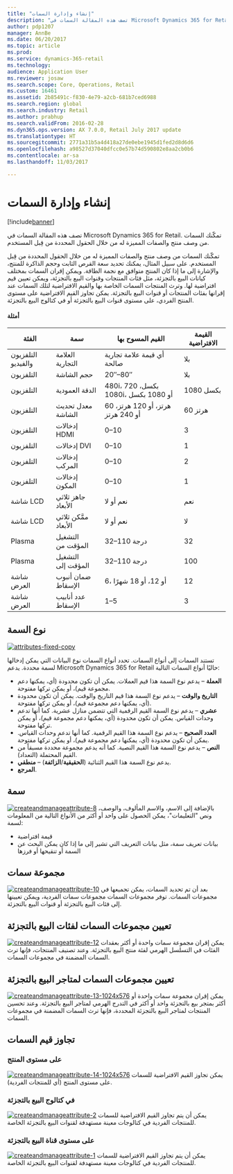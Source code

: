 ```yaml
---
title: "إنشاء وإدارة السمات"
description: "تصف هذه المقالة السمات في Microsoft Dynamics 365 for Retail. تمكّنك السمات من وصف منتج والصفات المميزة له من خلال الحقول المحددة من قِبل المستخدم."
author: pdp1207
manager: AnnBe
ms.date: 06/20/2017
ms.topic: article
ms.prod: 
ms.service: dynamics-365-retail
ms.technology: 
audience: Application User
ms.reviewer: josaw
ms.search.scope: Core, Operations, Retail
ms.custom: 16461
ms.assetid: 2b85491c-f830-4e79-a2cb-681b7ced6988
ms.search.region: global
ms.search.industry: Retail
ms.author: prabhup
ms.search.validFrom: 2016-02-28
ms.dyn365.ops.version: AX 7.0.0, Retail July 2017 update
ms.translationtype: HT
ms.sourcegitcommit: 2771a31b5a4d418a27de0ebe1945d1fed2d8d6d6
ms.openlocfilehash: a98527d37040dfcc0e57b74d590802e8aa2cb0b6
ms.contentlocale: ar-sa
ms.lasthandoff: 11/03/2017

---
```


# <a name="create-and-manage-attributes"></a>إنشاء وإدارة السمات

[!include[banner](includes/banner.md)]


تصف هذه المقالة السمات في Microsoft Dynamics 365 for Retail. تمكّنك السمات من وصف منتج والصفات المميزة له من خلال الحقول المحددة من قِبل المستخدم.

تمكّنك السمات من وصف منتج والصفات المميزة له من خلال الحقول المحددة من قِبل المستخدم. على سبيل المثال، يمكنك تحديد سعة القرص الثابت وحجم الذاكرة للمنتج، والإشارة إلى ما إذا كان المنتج متوافق مع نجمة الطاقة. ويمكن إقران السمات بمختلف كيانات البيع بالتجزئة، مثل فئات المنتجات وقنوات البيع بالتجزئة، ويمكن تعيين قيم افتراضية لها. وترث المنتجات السمات الخاصة بها والقيم الافتراضية لتلك السمات عند إقرانها بفئات المنتجات أو قنوات البيع بالتجزئة. يمكن تجاوز القيم الافتراضية على مستوى المنتج الفردي، على مستوى قنوات البيع بالتجزئة أو في كتالوج البيع بالتجزئة.

#### <a name="examples"></a>أمثلة

| ‏‏الفئة   | سمة                | القيم المسوح بها          | القيمة الافتراضية |
|------------|--------------------------|-----------------------------|---------------|
| التلفزيون والفيديو | العلامة التجارية                    | أي قيمة علامة تجارية صالحة       | بلا          |
| التلفزيون         | حجم الشاشة              | 20″–80″                     | بلا          |
| التلفزيون         | الدقة العمودية      | 480i، 720 بكسل، 1080i، أو 1080 بكسل | 1080 بكسل         |
| التلفزيون         | معدل تحديث الشاشة      | 60 هرتز، أو 120 هرتز، أو 240 هرتز       | 60 هرتز          |
| التلفزيون         | إدخالات HDMI              | 0–10                        | 3             |
| التلفزيون         | إدخالات DVI               | 0–10                        | 1             |
| التلفزيون         | إدخالات المركب         | 0–10                        | 2             |
| التلفزيون         | إدخالات المكون         | 0–10                        | 1             |
| شاشة LCD        | جاهز ثلاثي الأبعاد                 | نعم أو لا                   | نعم           |
| شاشة LCD        | ممَّكن ثلاثي الأبعاد               | نعم أو لا                   | لا            |
| Plasma     | التشغيل المؤقت من      | 32–110 درجة              | 32            |
| Plasma     | التشغيل المؤقت إلى        | 32–110 درجة              | 100           |
| شاشة العرض | ضمان أنبوب الإسقاط | 6، أو 12، أو 18 شهرًا         | 12            |
| شاشة العرض | عدد أنابيب الإسقاط    | 1–5                         | 3             |


## <a name="attribute-type"></a>نوع السمة
  [![attributes-fixed-copy](./media/attributes-fixed-copy.png)](./media/attributes-fixed-copy.png) 
  
تستند السمات إلى أنواع السمات. تحدد أنواع السمات نوع البيانات التي يمكن إدخالها لسمة محددة. يدعم Microsoft Dynamics 365 for Retail حاليًا أنواع السمات التالية:

-   **العملة** – يدعم نوع السمة هذا قيم العملات. يمكن أن تكون محدودة (أي، يمكنها دعم مجموعة قيم)، أو يمكن تركها مفتوحة.
-   **التاريخ والوقت** – يدعم نوع السمة هذا قيم التاريخ والوقت. يمكن أن تكون محدودة (أي، يمكنها دعم مجموعة قيم)، أو يمكن تركها مفتوحة.
-   **عشري** – يدعم نوع السمة القيم الرقمية التي تتضمن منازل عشرية. كما أنها تدعم وحدات القياس. يمكن أن تكون محدودة (أي، يمكنها دعم مجموعة قيم)، أو يمكن تركها مفتوحة.
-   **العدد الصحيح** – يدعم نوع السمة هذا القيم الرقمية. كما أنها تدعم وحدات القياس. يمكن أن تكون محدودة (أي، يمكنها دعم مجموعة قيم)، أو يمكن تركها مفتوحة.
-   **النص** – يدعم نوع السمة هذا القيم النصية. كما أنه يدعم مجموعة محددة مسبقاً من القيم المحتملة (التعداد).
-   **منطقي‏‎** – يدعم نوع السمة هذا القيم الثنائية (**الحقيقية**/**الزائفة**).
-   **المرجع**.

## <a name="attribute"></a>سمة
  [![createandmanageattribute-8](./media/createandmanageattribute-8.png)](./media/createandmanageattribute-8.png) بالإضافة إلى الاسم، والاسم المألوف، والوصف، ونص "التعليمات"، يمكن الحصول على واحد أو أكثر من الأنواع التالية من المعلومات لسمة:

-   قيمة افتراضية
-   بيانات تعريف سمة، مثل بيانات التعريف التي تشير إلى ما إذا كان يمكن البحث عن السمة أو تنقيحها أو فرزها

## <a name="attribute-group"></a>مجموعة سمات
  [![createandmanageattribute-10](./media/createandmanageattribute-10.png)](./media/createandmanageattribute-10.png) بعد أن تم تحديد السمات، يمكن تجميعها في مجموعات السمات. توفر مجموعات السمات مجموعات سمات الفردية، ويمكن تعيينها إلى فئات البيع بالتجزئة أو قنوات البيع بالتجزئة.

## <a name="assigning-attribute-groups-to-retail-categories"></a>تعيين مجموعات السمات لفئات البيع بالتجزئة
  [![createandmanageattribute-12](./media/createandmanageattribute-12.png)](./media/createandmanageattribute-12.png) يمكن إقران مجموعة سمات واحدة أو أكثر بعقدات الفئات في التسلسل الهرمي لفئة منتج البيع بالتجزئة. وعند تصنيف المنتجات، فإنها ترث السمات المضمنة في مجموعات السمات.

## <a name="assigning-attribute-groups-to-retail-stores"></a>تعيين مجموعات السمات لمتاجر البيع بالتجزئة
  [![createandmanageattribute-13-1024x576](./media/createandmanageattribute-13-1024x576.png)](./media/createandmanageattribute-13-1024x576.png) يمكن إقران مجموعة سمات واحدة أو أكثر بمتجر بيع بالتجزئة واحد أو أكثر في التدرج الهرمي لمتاجر البيع بالتجزئة. وعند تحسين المنتجات لمتاجر البيع بالتجزئة المحددة، فإنها ترث السمات المضمنة في مجموعات السمات.

## <a name="overriding-attribute-values"></a>تجاوز قيم السمات
### <a name="at-the-product-level"></a>على مستوى المنتج

  [![createandmanageattribute-14-1024x576](./media/createandmanageattribute-14-1024x576.png)](./media/createandmanageattribute-14-1024x576.png) يمكن تجاوز القيم الافتراضية للسمات على مستوى المنتج (أي للمنتجات الفردية).

### <a name="in-a-retail-catalog"></a>في كتالوج البيع بالتجزئة

  [![createandmanageattribute-2](./media/createandmanageattribute-2.png)](./media/createandmanageattribute-2.png) يمكن أن يتم تجاوز القيم الافتراضية للسمات للمنتجات الفردية في كتالوجات معينة مستهدفة لقنوات البيع بالتجزئة الخاصة.

### <a name="at-the-retail-channel-level"></a>على مستوى قناة البيع بالتجزئة

  [![createandmanageattribute-1](./media/createandmanageattribute-1.jpg)](./media/createandmanageattribute-1.jpg) يمكن أن يتم تجاوز القيم الافتراضية للسمات للمنتجات الفردية في كتالوجات معينة مستهدفة لقنوات البيع بالتجزئة الخاصة.




